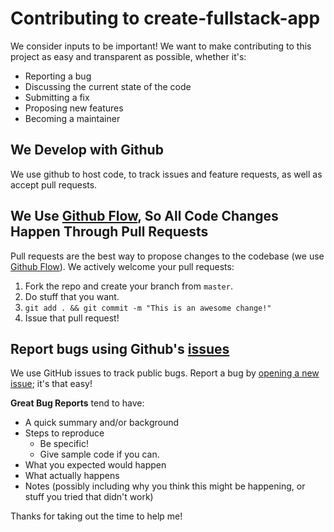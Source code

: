 # Contributing to create-fullstack-app

We consider inputs to be important! We want to make contributing to this project as easy and transparent as possible, whether it's:

- Reporting a bug
- Discussing the current state of the code
- Submitting a fix
- Proposing new features
- Becoming a maintainer

## We Develop with Github

We use github to host code, to track issues and feature requests, as well as accept pull requests.

## We Use [Github Flow](https://guides.github.com/introduction/flow/index.html), So All Code Changes Happen Through Pull Requests

Pull requests are the best way to propose changes to the codebase (we use [Github Flow](https://guides.github.com/introduction/flow/index.html)). We actively welcome your pull requests:

1. Fork the repo and create your branch from `master`.
2. Do stuff that you want.
3. `git add . && git commit -m "This is an awesome change!"`
4. Issue that pull request!

## Report bugs using Github's [issues](https://github.com/ShubhankarKG/create-fullstack-app-js/issues)

We use GitHub issues to track public bugs. Report a bug by [opening a new issue](https://github.com/ShubhankarKG/create-fullstack-app-js/issues/new); it's that easy!

**Great Bug Reports** tend to have:

- A quick summary and/or background
- Steps to reproduce
  - Be specific!
  - Give sample code if you can.
- What you expected would happen
- What actually happens
- Notes (possibly including why you think this might be happening, or stuff you tried that didn't work)

Thanks for taking out the time to help me!
